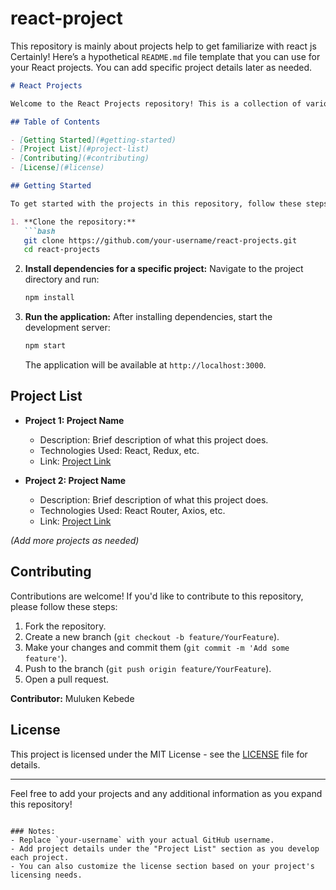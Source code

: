 # react-project
This repository is mainly about  projects help to get familiarize with react js
Certainly! Here’s a hypothetical `README.md` file template that you can use for your React projects. You can add specific project details later as needed.

```markdown
# React Projects

Welcome to the React Projects repository! This is a collection of various projects built with React.js. Each project showcases different features and functionalities of the React framework.

## Table of Contents

- [Getting Started](#getting-started)
- [Project List](#project-list)
- [Contributing](#contributing)
- [License](#license)

## Getting Started

To get started with the projects in this repository, follow these steps:

1. **Clone the repository:**
   ```bash
   git clone https://github.com/your-username/react-projects.git
   cd react-projects
   ```

2. **Install dependencies for a specific project:**
   Navigate to the project directory and run:
   ```bash
   npm install
   ```

3. **Run the application:**
   After installing dependencies, start the development server:
   ```bash
   npm start
   ```
   The application will be available at `http://localhost:3000`.

## Project List

- **Project 1: Project Name**
  - Description: Brief description of what this project does.
  - Technologies Used: React, Redux, etc.
  - Link: [Project Link](#)

- **Project 2: Project Name**
  - Description: Brief description of what this project does.
  - Technologies Used: React Router, Axios, etc.
  - Link: [Project Link](#)

*(Add more projects as needed)*

## Contributing

Contributions are welcome! If you'd like to contribute to this repository, please follow these steps:

1. Fork the repository.
2. Create a new branch (`git checkout -b feature/YourFeature`).
3. Make your changes and commit them (`git commit -m 'Add some feature'`).
4. Push to the branch (`git push origin feature/YourFeature`).
5. Open a pull request.

**Contributor:** Muluken Kebede

## License

This project is licensed under the MIT License - see the [LICENSE](LICENSE) file for details.

---

Feel free to add your projects and any additional information as you expand this repository!
```

### Notes:
- Replace `your-username` with your actual GitHub username.
- Add project details under the "Project List" section as you develop each project.
- You can also customize the license section based on your project's licensing needs.
